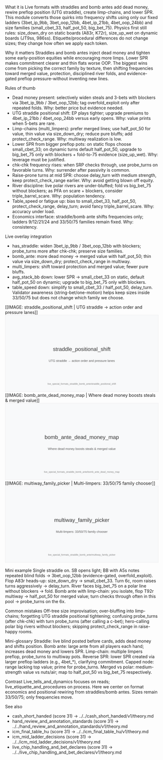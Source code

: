 What it is
Live formats with straddles and bomb antes add dead money, rewire preflop position (UTG straddle), create limp-chains, and lower SPR. This module converts those quirks into frequency shifts using only our fixed ladders (3bet_ip_9bb, 3bet_oop_12bb, 4bet_ip_21bb, 4bet_oop_24bb) and size families (small_cbet_33, half_pot_50, big_bet_75). Physics first still rules: size_down_dry on static boards (A83r, K72r), size_up_wet on dynamic boards (JT9ss, 986ss). Etiquette/procedural differences do not change sizes; they change how often we apply each token.

Why it matters
Straddles and bomb antes inject dead money and tighten some early-position equities while encouraging more limps. Lower SPR makes commitment clearer and thin flats worse OOP. The biggest wins come from picking the correct family by texture, then shifting frequencies toward merged value, protection, disciplined river folds, and evidence-gated preflop pressure-without inventing new lines.

Rules of thumb

* Dead money present: selectively widen steals and 3-bets with blockers via 3bet_ip_9bb / 3bet_oop_12bb; tag overfold_exploit only after repeated folds. Why: better price but evidence needed.
* UTG straddle positional shift: EP plays tighter; upgrade premiums to 4bet_ip_21bb / 4bet_oop_24bb versus early opens. Why: value prints when 5-bets are rare.
* Limp-chains (multi_limpers): prefer merged lines; use half_pot_50 for value, thin value via size_down_dry; reduce pure bluffs; add protect_check_range. Why: multiway realization is low.
* Lower SPR from bigger preflop pots: on static flops choose small_cbet_33; on dynamic turns default half_pot_50, upgrade to big_bet_75 only with blockers + fold-to-75 evidence (size_up_wet). Why: leverage must be justified.
* chk-chk frequency rises: when SRP checks through, use probe_turns on favorable turns. Why: surrender after passivity is common.
* Raise-prone turns at mid SPR: choose delay_turn with medium strength, keep protect_check_range earlier. Why: avoid getting blown off equity.
* River discipline: live polar rivers are under-bluffed; fold vs big_bet_75 without blockers; as PFA on scare + blockers, consider triple_barrel_scare. Why: population tendency.
* Table_speed or fatigue up: bias to small_cbet_33, half_pot_50, protect_check_range, delay_turn; avoid fancy triple_barrel_scare. Why: accuracy under load.
* Economics interface: straddle/bomb ante shifts frequencies only; ladders 9/12/21/24 and 33/50/75 families remain fixed. Why: consistency.

Live overlay integration

* has_straddle: widen 3bet_ip_9bb / 3bet_oop_12bb with blockers; probe_turns more after chk-chk; preserve size families.
* bomb_ante: more dead money → merged value with half_pot_50; thin value via size_down_dry; protect_check_range in multiway.
* multi_limpers: shift toward protection and merged value; fewer pure bluffs.
* avg_stack_bb down: lower SPR → small_cbet_33 on static, default half_pot_50 on dynamic; upgrade to big_bet_75 only with blockers.
* table_speed down: simplify to small_cbet_33 / half_pot_50, delay_turn.
 Validator awareness (string-bet/one-motion) helps keep sizes inside 33/50/75 but does not change which family we choose.

[[IMAGE: straddle_positional_shift | UTG straddle → action order and pressure lanes]]
![UTG straddle → action order and pressure lanes](images/straddle_positional_shift.svg)
[[IMAGE: bomb_ante_dead_money_map | Where dead money boosts steals & merged value]]
![Where dead money boosts steals & merged value](images/bomb_ante_dead_money_map.svg)
[[IMAGE: multiway_family_picker | Multi-limpers: 33/50/75 family chooser]]
![Multi-limpers: 33/50/75 family chooser](images/multiway_family_picker.svg)

Mini example
Single straddle on. SB opens light; BB with A5s notes repeated blind folds → 3bet_oop_12bb (evidence-gated, overfold_exploit). Flop A83r heads-up: size_down_dry → small_cbet_33. Turn 6c, room raises turns aggressively → delay_turn. River faces big_bet_75 on a polar line without blockers → fold.
Bomb ante with limp-chain: you isolate, flop T92r multiway → half_pot_50 for merged value; turn checks through often in this pool → probe_turns on the 6x.

Common mistakes
Off-tree size improvisation; over-bluffing into limp-chains; forgetting UTG straddle positional tightening; confusing probe_turns (after chk-chk) with turn probe_turns (after calling a c-bet); hero-calling polar big rivers without blockers; skipping protect_check_range in raise-happy rooms.

Mini-glossary
Straddle: live blind posted before cards, adds dead money and shifts position.
Bomb ante: large ante from all players each hand; increases dead money and lowers SPR.
Limp-chain: multiple limpers preflop, probe_turns to multiway pots.
Reverse SPR: lower SPR created via larger preflop ladders (e.g., 4bet_*), clarifying commitment.
Capped node: range lacking top value; prime for probe_turns.
Merged vs polar: medium-strength value vs nuts/air; map to half_pot_50 vs big_bet_75 respectively.

Contrast
Live_tells_and_dynamics focuses on reads; live_etiquette_and_procedures on process. Here we center on format economics and positional rewiring from straddles/bomb antes. Sizes remain 33/50/75; only frequencies move.

See also
- cash_short_handed (score 31) → ../../cash_short_handed/v1/theory.md
- hand_review_and_annotation_standards (score 31) → ../../hand_review_and_annotation_standards/v1/theory.md
- icm_final_table_hu (score 31) → ../../icm_final_table_hu/v1/theory.md
- icm_mid_ladder_decisions (score 31) → ../../icm_mid_ladder_decisions/v1/theory.md
- live_chip_handling_and_bet_declares (score 31) → ../../live_chip_handling_and_bet_declares/v1/theory.md